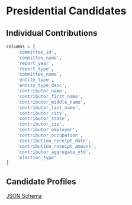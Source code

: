 # Presidential Candidates

## Individual Contributions
```python
columns = [
    'committee_id',
    'committee_name',
    'report_year', 
    'report_type',
    'committee_name',
    'entity_type',
    'entity_type_desc',
    'contributor_name',
    'contributor_first_name',
    'contributor_middle_name',
    'contributor_last_name',
    'contributor_city',
    'contributor_state',
    'contributor_zip',
    'contributor_employer',
    'contributor_occupation',
    'contribution_receipt_date',
    'contribution_receipt_amount',
    'contributor_aggregate_ytd',
    'election_type'
]
```

## Candidate Profiles
[JSON Schema](candidate-profiles/schema.json)